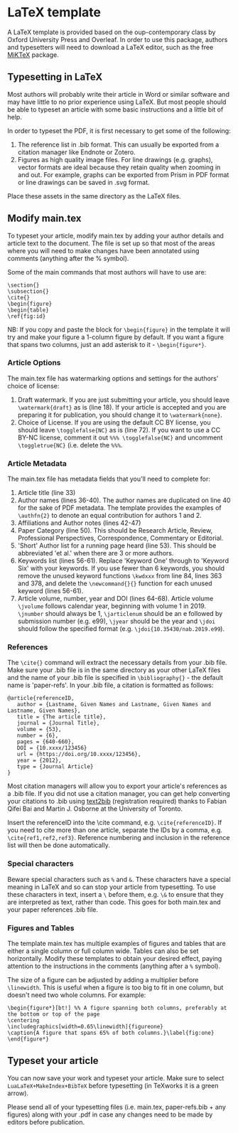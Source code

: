 # LaTeX template

A LaTeX template is provided based on the oup-contemporary class by Oxford University Press and Overleaf. In order to use this package, authors and typesetters will need to download a LaTeX editor, such as the free [MiKTeX](https://miktex.org/) package.

## Typesetting in LaTeX

Most authors will probably write their article in Word or similar software and may have little to no prior experience using LaTeX. But most people should be able to typeset an article with some basic instructions and a little bit of help.

In order to typeset the PDF, it is first necessary to get some of the following:
1. The reference list in .bib format. This can usually be exported from a citation manager like Endnote or Zotero.
2. Figures as high quality image files. For line drawings (e.g. graphs), vector formats are ideal because they retain quality when zooming in and out. For example, graphs can be exported from Prism in PDF format or line drawings can be saved in .svg format.

Place these assets in the same directory as the LaTeX files.

## Modify main.tex

To typeset your article, modify main.tex by adding your author details and article text to the document. The file is set up so that most of the areas where you will need to make changes have been annotated using comments (anything after the % symbol).

Some of the main commands that most authors will have to use are:

```
\section{}
\subsection{}
\cite{}
\begin{figure}
\begin{table}
\ref{fig:id}
```
NB: If you copy and paste the block for `\begin{figure}` in the template it will try and make your figure a 1-column figure by default. If you want a figure that spans two columns, just an add asterisk to it - `\begin{figure*}`.

### Article Options

The main.tex file has watermarking options and settings for the authors' choice of license:

1. Draft watermark. If you are just submitting your article, you should leave `\watermark{draft}` as is (line 18). If your article is accepted and you are preparing it for publication, you should change it to `\watermark{none}`.
2. Choice of License. If you are using the default CC BY license, you should leave `\togglefalse{NC}` as is (line 72). If you want to use a CC BY-NC license, comment it out `%%% \togglefalse{NC}` and uncomment `\toggletrue{NC}` (i.e. delete the `%%%`.

### Article Metadata

The main.tex file has metadata fields that you'll need to complete for:

1. Article title (line 33)
2. Author names (lines 36-40). The author names are duplicated on line 40 for the sake of PDF metadata. The template provides the examples of `\authfn{2}` to denote an equal contribution for authors 1 and 2.
3. Affiliations and Author notes (lines 42-47)
4. Paper Category (line 50). This should be Research Article, Review, Professional Perspectives, Correspondence, Commentary or Editorial.
5. 'Short' Author list for a running page heard (line 53). This should be abbreviated 'et al.' when there are 3 or more authors.
6. Keywords list (lines 56-61). Replace 'Keyword One' through to 'Keyword Six' with your keywords. If you use fewer than 6 keywords, you should remove the unused keyword functions `\kwdxxx` from line 84, lines 363 and 378, and delete the `\newcommand{}{}` function for each unused keyword (lines 56-61).
7. Article volume, number, year and DOI (lines 64-68). Article volume `\jvolume` follows calendar year, beginning with volume 1 in 2019. `\jnumber` should always be 1, `\jarticlenum` should be an e followed by submission number (e.g. e99), `\jyear` should be the year and `\jdoi` should follow the specified format (e.g. `\jdoi{10.35430/nab.2019.e99`).

### References

The `\cite{}` command will extract the necessary details from your .bib file. Make sure your .bib file is in the same directory as your other LaTeX files and the name of your .bib file is specified in `\bibliography{}` - the default name is 'paper-refs'. In your .bib file, a citation is formatted as follows:

```
@article{referenceID,
   author = {Lastname, Given Names and Lastname, Given Names and Lastname, Given Names},
   title = {The article title},
   journal = {Journal Title},
   volume = {53},
   number = {6},
   pages = {640-660},
   DOI = {10.xxxx/123456}
   url = {https://doi.org/10.xxxx/123456},
   year = {2012},
   type = {Journal Article}
}
```

Most citation managers will allow you to export your article's references as a .bib file. If you did not use a citation manager, you can get help converting your citations to .bib using [text2bib](https://text2bib.economics.utoronto.ca/) (registration required) thanks to Fabian Qifei Bai and Martin J. Osborne at the University of Toronto.

Insert the referenceID into the \cite command, e.g. `\cite{referenceID}`. If you need to cite more than one article, separate the IDs by a comma, e.g. `\cite{ref1,ref2,ref3}`. Reference numbering and inclusion in the reference list will then be done automatically.

### Special characters

Beware special characters such as `%` and `&`. These characters have a special meaning in LaTeX and so can stop your article from typesetting. To use these characters in text, insert a `\` before them, e.g. `\&` to ensure that they are interpreted as text, rather than code. This goes for both main.tex and your paper references .bib file.

### Figures and Tables

The template main.tex has multiple examples of figures and tables that are either a single column or full column wide. Tables can also be set horizontally. Modify these templates to obtain your desired effect, paying attention to the instructions in the comments (anything after a `%` symbol).

The size of a figure can be adjusted by adding a multiplier before `\linewidth`. This is useful when a figure is too big to fit in one column, but doesn't need two whole columns. For example:
```
\begin{figure*}[bt!] %% A figure spanning both columns, preferably at the bottom or top of the page
\centering
\includegraphics[width=0.65\linewidth]{figureone}
\caption{A figure that spans 65% of both columns.}\label{fig:one}
\end{figure*}
```

## Typeset your article

You can now save your work and typeset your article. Make sure to select `LuaLaTeX+MakeIndex+BibTeX` before typesetting (in TeXworks it is a green arrow).

Please send all of your typesetting files (i.e. main.tex, paper-refs.bib + any figures) along with your .pdf in case any changes need to be made by editors before publication.
